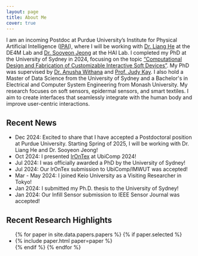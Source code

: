 ```yaml
---
layout: page
title: About Me
cover: true
---
```


I am an incoming Postdoc at Purdue University’s Institute for Physical Artificial Intelligence ([IPAI](https://www.purdue.edu/computes/institute-for-physical-artificial-intelligence/)), where I will be working with [Dr. Liang He](https://www.lianghe.me/) at the DE4M Lab and [Dr. Sooyeon Jeong](https://www.sooyeonjeong.com/) at the HAI Lab. I completed my PhD at the University of Sydney in 2024, focusing on the topic [“Computational Design and Fabrication of Customizable Interactive Soft Devices”](https://ses.library.usyd.edu.au/handle/2123/32814). My PhD was supervised by [Dr. Anusha Withana](https://scholar.google.com/citations?user=y17ckyIAAAAJ&hl=en&oi=ao) and [Prof. Judy Kay](https://scholar.google.com/citations?user=4lr4HzgAAAAJ&hl=en&oi=ao). I also hold a Master of Data Science from the University of Sydney and a Bachelor's in Electrical and Computer System Engineering from Monash University. My research focuses on soft sensors, epidermal sensors, and smart textiles. I aim to create interfaces that seamlessly integrate with the human body and improve user-centric interactions.

## Recent News
* Dec 2024: Excited to share that I have accepted a Postdoctoral position at Purdue University. Starting Spring of 2025, I will be working with Dr. Liang He and Dr. Sooyeon Jeong!
* Oct 2024: I presented [IrOnTex](https://programs.sigchi.org/ubicomp-iswc/2024/program/content/174664) at UbiComp 2024!
* Jul 2024: I was officially awarded a PhD by the University of Sydney!
* Jul 2024: Our IrOnTex submission to UbiComp/IMWUT was accepted!
* Mar - May 2024: I joined Keio University as a Visiting Researcher in Tokyo!
* Jan 2024: I submitted my Ph.D. thesis to the University of Sydney!
* Jan 2024: Our Infill Sensor submission to IEEE Sensor Journal was accepted!

## Recent Research Highlights

<ul>
{% for paper in site.data.papers.papers %}
  {% if paper.selected %}
  <li>
  {% include paper.html paper=paper %}
  </li>
  {% endif %}
{% endfor %}
</ul>

